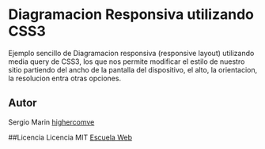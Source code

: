 Diagramacion Responsiva utilizando CSS3
=======================================

Ejemplo sencillo de Diagramacion responsiva (responsive layout) utilizando media query de CSS3, los que nos permite modificar el estilo de nuestro sitio partiendo del ancho de la pantalla del dispositivo, el alto, la orientacion, la resolucion entra otras opciones.

## Autor
Sergio Marin [highercomve](http://github.com/highercomve)

##Licencia
Licencia MIT
[Escuela Web](http://escuelaweb.net/)
